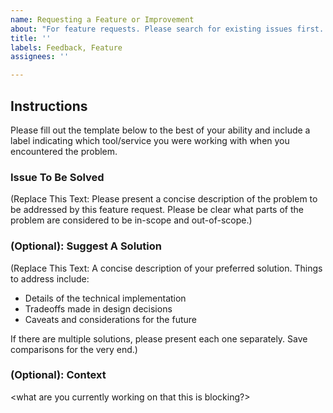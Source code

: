 ```yaml
---
name: Requesting a Feature or Improvement
about: "For feature requests. Please search for existing issues first. Also see CONTRIBUTING."
title: ''
labels: Feedback, Feature
assignees: ''

---
```


## Instructions

Please fill out the template below to the best of your ability and include a label indicating which tool/service you were working with when you encountered the problem.

### Issue To Be Solved
(Replace This Text: Please present a concise description of the problem to be addressed by this feature request. Please be clear what parts of the problem are considered to be in-scope and out-of-scope.)

### (Optional): Suggest A Solution
(Replace This Text: A concise description of your preferred solution. Things to address include:
* Details of the technical implementation
* Tradeoffs made in design decisions
* Caveats and considerations for the future

If there are multiple solutions, please present each one separately. Save comparisons for the very end.)
  
### (Optional): Context

<what are you currently working on that this is blocking?>